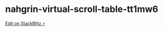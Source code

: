 # nahgrin-virtual-scroll-table-tt1mw6

[Edit on StackBlitz ⚡️](https://stackblitz.com/edit/nahgrin-virtual-scroll-table-tt1mw6)